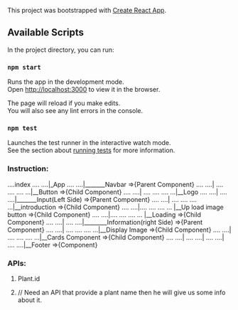 This project was bootstrapped with [Create React App](https://github.com/facebook/create-react-app).

## Available Scripts

In the project directory, you can run:

### `npm start`

Runs the app in the development mode.<br>
Open [http://localhost:3000](http://localhost:3000) to view it in the browser.

The page will reload if you make edits.<br>
You will also see any lint errors in the console.

### `npm test`

Launches the test runner in the interactive watch mode.<br>
See the section about [running tests](https://facebook.github.io/create-react-app/docs/running-tests) for more information.

### Instruction:

....index
.... ....|_App
.... ....|_______Navbar =>{Parent Component}
.... ....| .... .... .... ...|__Button =>{Child Component}
.... ....| .... .... .... ...|__Logo
.... ....|
.... ....|_______Input(Left Side) =>{Parent Component}
.... ....| .... .... .... ...|__introduction =>{Child Component}
.... ....|.... .... .... ... |__Up load image button =>{Child Component}
.... ....|.... .... .... ... |__Loading =>{Child Component}
.... ....|
.... ....|________Information(right Side) =>{Parent Component}
.... ....| .... .... .... ...|__Display Image =>{Child Component}
.... ....| .... .... .... ...|__Cards Component =>{Child Component}
.... ....|
.... ....|
.... ....|
.... ....|__Footer =>{Component}

  
  

### APIs:

1. Plant.id

2. // Need an API that provide a plant name then he will give us some info about it.


